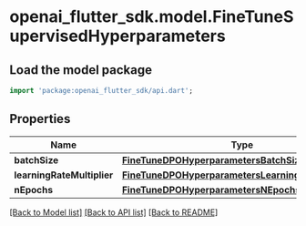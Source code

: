 # openai_flutter_sdk.model.FineTuneSupervisedHyperparameters

## Load the model package
```dart
import 'package:openai_flutter_sdk/api.dart';
```

## Properties
Name | Type | Description | Notes
------------ | ------------- | ------------- | -------------
**batchSize** | [**FineTuneDPOHyperparametersBatchSize**](FineTuneDPOHyperparametersBatchSize.md) |  | [optional] 
**learningRateMultiplier** | [**FineTuneDPOHyperparametersLearningRateMultiplier**](FineTuneDPOHyperparametersLearningRateMultiplier.md) |  | [optional] 
**nEpochs** | [**FineTuneDPOHyperparametersNEpochs**](FineTuneDPOHyperparametersNEpochs.md) |  | [optional] 

[[Back to Model list]](../README.md#documentation-for-models) [[Back to API list]](../README.md#documentation-for-api-endpoints) [[Back to README]](../README.md)


